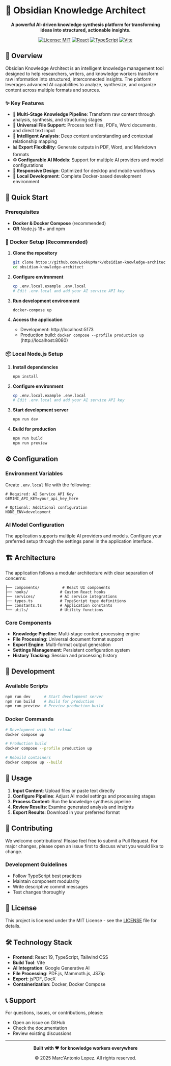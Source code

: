 # 🧠 Obsidian Knowledge Architect

<div align="center">

**A powerful AI-driven knowledge synthesis platform for transforming ideas into structured, actionable insights.**

[![License: MIT](https://img.shields.io/badge/License-MIT-yellow.svg)](https://opensource.org/licenses/MIT)
[![React](https://img.shields.io/badge/React-19.1.1-blue.svg)](https://reactjs.org/)
[![TypeScript](https://img.shields.io/badge/TypeScript-5.8.2-blue.svg)](https://www.typescriptlang.org/)
[![Vite](https://img.shields.io/badge/Vite-6.2.0-purple.svg)](https://vitejs.dev/)

</div>

## 🌟 Overview

Obsidian Knowledge Architect is an intelligent knowledge management tool designed to help researchers, writers, and knowledge workers transform raw information into structured, interconnected insights. The platform leverages advanced AI capabilities to analyze, synthesize, and organize content across multiple formats and sources.

### ✨ Key Features

- **🔄 Multi-Stage Knowledge Pipeline**: Transform raw content through analysis, synthesis, and structuring stages
- **📁 Universal File Support**: Process text files, PDFs, Word documents, and direct text input
- **🧠 Intelligent Analysis**: Deep content understanding and contextual relationship mapping  
- **📊 Export Flexibility**: Generate outputs in PDF, Word, and Markdown formats
- **⚙️ Configurable AI Models**: Support for multiple AI providers and model configurations
- **📱 Responsive Design**: Optimized for desktop and mobile workflows
- **🔧 Local Development**: Complete Docker-based development environment

## 🚀 Quick Start

### Prerequisites

- **Docker & Docker Compose** (recommended)
- **OR** Node.js 18+ and npm

### 🐳 Docker Setup (Recommended)

1. **Clone the repository**
   ```bash
   git clone https://github.com/LookUpMark/obsidian-knowledge-architect.git
   cd obsidian-knowledge-architect
   ```

2. **Configure environment**
   ```bash
   cp .env.local.example .env.local
   # Edit .env.local and add your AI service API key
   ```

3. **Run development environment**
   ```bash
   docker-compose up
   ```

4. **Access the application**
   - Development: http://localhost:5173
   - Production build: `docker compose --profile production up` (http://localhost:8080)

### 📦 Local Node.js Setup

1. **Install dependencies**
   ```bash
   npm install
   ```

2. **Configure environment**
   ```bash
   cp .env.local.example .env.local
   # Edit .env.local and add your AI service API key
   ```

3. **Start development server**
   ```bash
   npm run dev
   ```

4. **Build for production**
   ```bash
   npm run build
   npm run preview
   ```

## ⚙️ Configuration

### Environment Variables

Create `.env.local` file with the following:

```env
# Required: AI Service API Key
GEMINI_API_KEY=your_api_key_here

# Optional: Additional configuration
NODE_ENV=development
```

### AI Model Configuration

The application supports multiple AI providers and models. Configure your preferred setup through the settings panel in the application interface.

## 🏗️ Architecture

The application follows a modular architecture with clear separation of concerns:

```
├── components/          # React UI components
├── hooks/              # Custom React hooks  
├── services/           # AI service integrations
├── types.ts            # TypeScript type definitions
├── constants.ts        # Application constants
└── utils/              # Utility functions
```

### Core Components

- **Knowledge Pipeline**: Multi-stage content processing engine
- **File Processing**: Universal document format support
- **Export Engine**: Multi-format output generation
- **Settings Management**: Persistent configuration system
- **History Tracking**: Session and processing history

## 🔧 Development

### Available Scripts

```bash
npm run dev      # Start development server
npm run build    # Build for production  
npm run preview  # Preview production build
```

### Docker Commands

```bash
# Development with hot reload
docker compose up

# Production build
docker compose --profile production up

# Rebuild containers
docker compose up --build
```

## 📖 Usage

1. **Input Content**: Upload files or paste text directly
2. **Configure Pipeline**: Adjust AI model settings and processing stages
3. **Process Content**: Run the knowledge synthesis pipeline
4. **Review Results**: Examine generated analysis and insights
5. **Export Results**: Download in your preferred format

## 🤝 Contributing

We welcome contributions! Please feel free to submit a Pull Request. For major changes, please open an issue first to discuss what you would like to change.

### Development Guidelines

- Follow TypeScript best practices
- Maintain component modularity
- Write descriptive commit messages
- Test changes thoroughly

## 📄 License

This project is licensed under the MIT License - see the [LICENSE](LICENSE) file for details.

## 🛠️ Technology Stack

- **Frontend**: React 19, TypeScript, Tailwind CSS
- **Build Tool**: Vite
- **AI Integration**: Google Generative AI
- **File Processing**: PDF.js, Mammoth.js, JSZip
- **Export**: jsPDF, DocX
- **Containerization**: Docker, Docker Compose

## 📞 Support

For questions, issues, or contributions, please:

- Open an issue on GitHub
- Check the documentation
- Review existing discussions

---

<div align="center">

**Built with ❤️ for knowledge workers everywhere**

© 2025 Marc'Antonio Lopez. All rights reserved.

</div>
